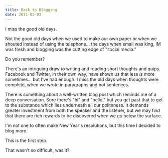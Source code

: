 ```yaml
---
title: Back to Blogging
date: 2011-02-03
---
```


I miss the good old days.

Not the good old days when we used to make our own paper or when we shouted instead of using the telephone... the days when email was king, IM was fresh and blogging was the cutting edge of "social media."

Do you remember?

There's an intriguing draw to writing and reading short thoughts and quips. Facebook and Twitter, in their own way, have shown us that less *is* more sometimes... but I've had enough. I miss the old days when thoughts were complete, when we wrote in paragraphs and not sentences.

There is something about a well-written blog post which reminds me of a deep conversation. Sure there's "hi" and "hello," but you get past that to get to the substance which lies underneath all our politeness. It demands greater investment from both the speaker and the listener, but we may find that there are rich rewards to be discovered when we go below the surface.

I'm not one to often make New Year's resolutions, but this time I decided to blog more.

This is the first step.

That wasn't so difficult, was it?